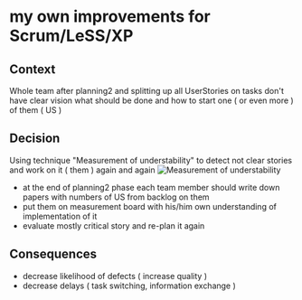 # my own improvements for Scrum/LeSS/XP

## Context
Whole team after planning2 and splitting up all UserStories on tasks don't have clear vision what should be done and how to start one ( or even more ) of them ( US )

## Decision
Using technique "Measurement of understability" to detect not clear stories and work on it ( them ) again and again
![Measurement of understability](https://i.postimg.cc/GhQsYYVW/sketch1563428744901.png)
* at the end of planning2 phase each team member should write down papers with numbers of US from backlog on them
* put them on measurement board with his/him own understanding of implementation of it
* evaluate mostly critical story and re-plan it again


## Consequences
* decrease likelihood of defects ( increase quality )
* decrease delays ( task switching, information exchange )
